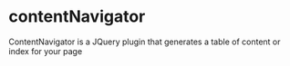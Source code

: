 # contentNavigator
ContentNavigator is a JQuery plugin that generates a table of content or index for your page

